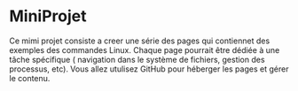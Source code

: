 # MiniProjet 

Ce mimi projet consiste a creer une série des pages qui contiennet des exemples des commandes Linux.
Chaque page pourrait être dédiée à une tâche spécifique ( navigation dans le système de fichiers, 
gestion des processus, etc).
Vous allez utulisez GitHub pour héberger les pages et gérer le contenu. 
